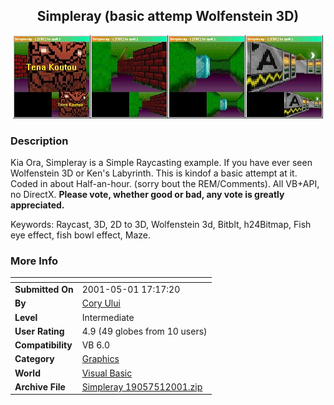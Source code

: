﻿<div align="center">

## Simpleray \(basic attemp Wolfenstein 3D\)

<img src="PIC200151222274329.jpg">
</div>

### Description

Kia Ora, Simpleray is a Simple Raycasting example. If you have ever seen Wolfenstein 3D or Ken's Labyrinth. This is kindof a basic attempt at it. Coded in about Half-an-hour. (sorry bout the REM/Comments). All VB+API, no DirectX. __Please vote, whether good or bad, any vote is greatly appreciated.__

Keywords: Raycast, 3D, 2D to 3D, Wolfenstein 3d, Bitblt, h24Bitmap, Fish eye effect, fish bowl effect, Maze.
 
### More Info
 


<span>             |<span>
---                |---
**Submitted On**   |2001-05-01 17:17:20
**By**             |[Cory Ului](https://github.com/Planet-Source-Code/PSCIndex/blob/master/ByAuthor/cory-ului.md)
**Level**          |Intermediate
**User Rating**    |4.9 (49 globes from 10 users)
**Compatibility**  |VB 6\.0
**Category**       |[Graphics](https://github.com/Planet-Source-Code/PSCIndex/blob/master/ByCategory/graphics__1-46.md)
**World**          |[Visual Basic](https://github.com/Planet-Source-Code/PSCIndex/blob/master/ByWorld/visual-basic.md)
**Archive File**   |[Simpleray 19057512001\.zip](https://github.com/Planet-Source-Code/cory-ului-simpleray-basic-attemp-wolfenstein-3d__1-22835/archive/master.zip)








